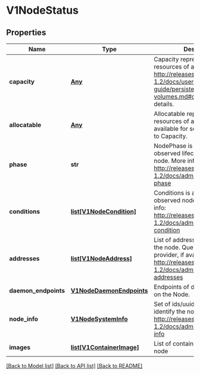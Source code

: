 # V1NodeStatus

## Properties
Name | Type | Description | Notes
------------ | ------------- | ------------- | -------------
**capacity** | [**Any**](Any.md) | Capacity represents the total resources of a node. More info: http://releases.k8s.io/release-1.2/docs/user-guide/persistent-volumes.md#capacity for more details. | [optional] 
**allocatable** | [**Any**](Any.md) | Allocatable represents the resources of a node that are available for scheduling. Defaults to Capacity. | [optional] 
**phase** | **str** | NodePhase is the recently observed lifecycle phase of the node. More info: http://releases.k8s.io/release-1.2/docs/admin/node.md#node-phase | [optional] 
**conditions** | [**list[V1NodeCondition]**](V1NodeCondition.md) | Conditions is an array of current observed node conditions. More info: http://releases.k8s.io/release-1.2/docs/admin/node.md#node-condition | [optional] 
**addresses** | [**list[V1NodeAddress]**](V1NodeAddress.md) | List of addresses reachable to the node. Queried from cloud provider, if available. More info: http://releases.k8s.io/release-1.2/docs/admin/node.md#node-addresses | [optional] 
**daemon_endpoints** | [**V1NodeDaemonEndpoints**](V1NodeDaemonEndpoints.md) | Endpoints of daemons running on the Node. | [optional] 
**node_info** | [**V1NodeSystemInfo**](V1NodeSystemInfo.md) | Set of ids/uuids to uniquely identify the node. More info: http://releases.k8s.io/release-1.2/docs/admin/node.md#node-info | [optional] 
**images** | [**list[V1ContainerImage]**](V1ContainerImage.md) | List of container images on this node | 

[[Back to Model list]](../README.md#documentation-for-models) [[Back to API list]](../README.md#documentation-for-api-endpoints) [[Back to README]](../README.md)


